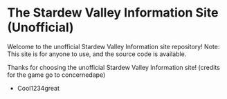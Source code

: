 # The Stardew Valley Information Site (Unofficial)

Welcome to the unofficial Stardew Valley Information site repository!
Note: This site is for anyone to use, and the source code is available.

Thanks for choosing the unofficial Stardew Valley Information site! (credits for the game go to concernedape)

- Cool1234great
